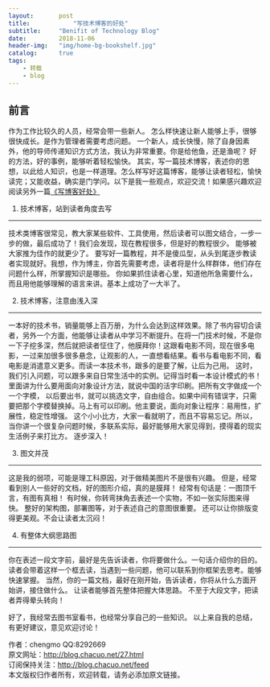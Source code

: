 ```yaml
---
layout:       post
title:            "写技术博客的好处"
subtitle:     "Benifit of Technology Blog"
date:         2018-11-06
header-img:   "img/home-bg-bookshelf.jpg"
catalog:      true
tags:
    - 转载
    - blog
---
```


## 前言

作为工作比较久的人员，经常会带一些新人。 怎么样快速让新人能够上手，很够很快成长。是作为管理者需要考虑问题。 一个新人，成长快慢，除了自身因素外，他的导师传递知识方式方法，我认为非常重要。你是给他鱼，还是渔呢？ 好的方法，好的事例，能够听着轻松愉快。  其实，写一篇技术博客，表述你的思想，以此给人知识，也是一样道理。怎么样写好这篇博客，能够让读者轻松，愉快读完；又能收益，确实是门学问。以下是我一些观点，欢迎交流！如果感兴趣欢迎阅读另外一篇[《写博客好处》](http://blog.chacuo.net/10.html)

1. 技术博客，站到读者角度去写
---
技术类博客很常见，教大家某些软件、工具使用，然后读者可以图文结合，一步一步的做，最后成功了！我们会发现，现在教程很多，但是好的教程很少。 能够被大家推为佳作的就更少了。 要写好一篇教程，并不是傻瓜型，从头到尾逐步教读者实现就好。我想，作为博主，你首先需要考虑，读者将是什么样群体，他们存在问题什么样，所掌握知识是哪些。 你如果抓住读者心里，知道他所急需要什么，而且用他能够理解的语言来讲。基本上成功了一大半了。

2. 技术博客，注意由浅入深
---
一本好的技术书，销量能够上百万册，为什么会达到这样效果。除了书内容切合读者，另外一个方面，他能够让读者从中学习不断提升。在将一门技术时候，不是你一下子挖多深，然后就把读者怔住了，他膜拜你！这跟看电影不同，现在很多电影，一过来加很多很多悬念，让观影的人，一直想看结果。看书与看电影不同，看电影是消遣意义更多。而读一本技术书，跟多的是要了解，让后为己用。 这时，我们引入问题，可以跟多来自日常生活中的实例。记得当时看一本设计模式的书！里面讲为什么要用面向对象设计方法，就说中国的活字印刷。把所有文字做成一个一个字模， 以后要出书，就可以挑选文字，自由组合。如果中间有错误字，只需要把那个字模替换掉。马上有可以印刷。他主要说，面向对象让程序：易用性，扩展性，稳定性增强。 这个小小比方，大家一看就明了，而且不容易忘记。所以，当你讲一个很复杂问题时候，多联系实际，最好能够用大家见得到，摸得着的现实生活例子来打比方。 逐步深入！

3. 图文并茂
---
这是我的弱项，可能是理工科原因，对于做精美图片不是很有兴趣。 但是，经常看到别人一些好的文档，好的图形介绍，真的是膜拜！ 经常有句话是：一图顶千言，有图有真相！ 有时候，你转弯抹角去表述一个实物，不如一张实际图来得快。 整好的架构图，部署图等，对于表述自己的意图很重要。 还可以让你排版变得更美观。不会让读者太沉闷！

4. 有整体大纲思路图
---
你在表述一段文字前，最好是先告诉读者，你将要做什么。一句话介绍你的目的。 读者会带着这样一个框去读，当遇到一些问题，他可以联系到你框架去思考。能够快速掌握。 当然，你的一篇文档，最好在刚开始，告诉读者，你将从什么方面开始讲，接住做什么。 让读者能够首先整体把握大体思路。 不至于大段文字，把读者弄得晕头转向！

 

好了，我经常去图书室看书，也经常分享自己的一些知识。 以上来自我的总结，有更好建议，意见欢迎讨论！

 

作者：chengmo  QQ:8292669  
原文网址：http://blog.chacuo.net/27.html  
订阅保持关注：http://blog.chacuo.net/feed  
本文版权归作者所有，欢迎转载，请务必添加原文链接。